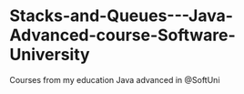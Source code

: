 # Stacks-and-Queues---Java-Advanced-course-Software-University
Courses from my education Java advanced in @SoftUni
